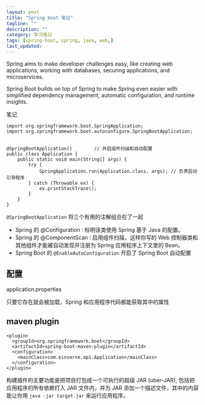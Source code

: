 ```yaml
---
layout: post
title: "Spring boot 笔记"
tagline: ""
description: ""
category: 学习笔记
tags: [spring-boot, spring, java, web,]
last_updated:
---
```


Spring aims to make developer challenges easy, like creating web applications, working with databases, securing applications, and microservices.

Spring Boot builds on top of Spring to make Spring even easier with simplified dependency management, automatic configuration, and runtime insights.


笔记

    import org.springframework.boot.SpringApplication;
    import org.springframework.boot.autoconfigure.SpringBootApplication;


    @SpringBootApplication()        // 开启组件扫描和自动配置
    public class Application {
        public static void main(String[] args) {
            try {
                SpringApplication.run(Application.class, args); // 负责启动引导程序
            } catch (Throwable ex) {
                ex.printStackTrace();
            }
        }
    }

`@SpringBootApplication` 将三个有用的注解组合在了一起

- Spring 的 @Configuration : 标明该类使用 Spring 基于 Java 的配置。
- Spring 的 @ComponentScan : 启用组件扫描，这样你写的 Web 控制器类和其他组件才能被自动发现并注册为 Spring 应用程序上下文里的 Bean。
- Spring Boot 的 `@EnableAutoConfiguration`  开启了 Spring Boot 自动配置

## 配置

application.properties

只要它存在就会被加载，Spring 和应用程序代码都能获取其中的属性

## maven plugin

```
<plugin>
  <groupId>org.springframework.boot</groupId>
  <artifactId>spring-boot-maven-plugin</artifactId>
  <configuration>
    <mainClass>com.einverne.api.Application</mainClass>
  </configuration>
</plugin>
```

构建插件的主要功能是把项目打包成一个可执行的超级 JAR (uber-JAR), 包括把应用程序的所有依赖打入 JAR 文件内，并为 JAR 添加一个描述文件，其中的内容能让你用 `java -jar target.jar` 来运行应用程序。
